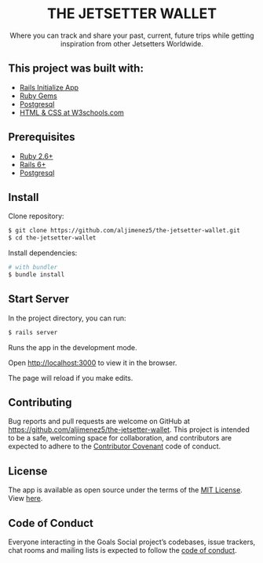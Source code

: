 <h1 align="center"> THE JETSETTER WALLET</h1>
<p align="center">
  Where you can track and share your past, current, future trips while getting inspiration from other Jetsetters Worldwide.
</p>

## This project was built with:

- [Rails Initialize App](https://guides.rubyonrails.org/v3.2/getting_started.html)
- [Ruby Gems](https://rubygems.org/)
- [Postgresql](https://www.postgresql.org/)
- [HTML & CSS at W3schools.com](https://www.w3schools.com/)

## Prerequisites

- [Ruby 2.6+](https://www.ruby-lang.org/en/documentation/installation/)
- [Rails 6+](https://gorails.com/setup/osx/10.14-mojave)
- [Postgresql](https://www.postgresql.org/)

## Install

Clone repository:

```sh
$ git clone https://github.com/aljimenez5/the-jetsetter-wallet.git
$ cd the-jetsetter-wallet
```

Install dependencies:

```sh
# with bundler
$ bundle install
```

## Start Server

In the project directory, you can run:

```sh
$ rails server
```

Runs the app in the development mode.

Open [http://localhost:3000](http://localhost:3000) to view it in the browser.

The page will reload if you make edits.



## Contributing

Bug reports and pull requests are welcome on GitHub at https://github.com/aljimenez5/the-jetsetter-wallet. This project is intended to be a safe, welcoming space for collaboration, and contributors are expected to adhere to the [Contributor Covenant](http://contributor-covenant.org) code of conduct.

## License

The app is available as open source under the terms of the [MIT License](https://opensource.org/licenses/MIT). View [here](https://github.com/aljimenez5/the-jetsetter-wallet/blob/master/LICENSE).

## Code of Conduct

Everyone interacting in the Goals Social project’s codebases, issue trackers, chat rooms and mailing lists is expected to follow the [code of conduct](https://github.com/aljimenez5/the-jetsetter-wallet/blob/master/CODE_OF_CONDUCT.md).


